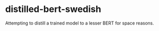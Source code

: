 # distilled-bert-swedish
Attempting to distill a trained model to a lesser BERT for space reasons. 
